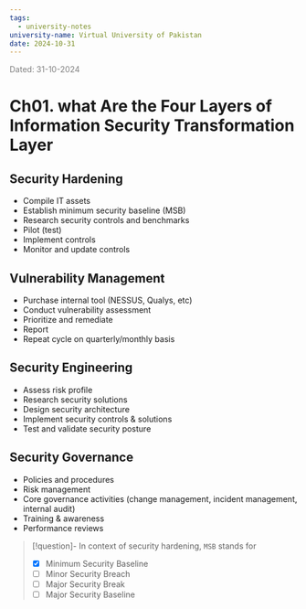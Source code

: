 ```yaml
---
tags:
  - university-notes
university-name: Virtual University of Pakistan
date: 2024-10-31
---
```


<span style="color: gray;">Dated: 31-10-2024</span>

# Ch01. what Are the Four Layers of Information Security Transformation Layer

## Security Hardening

- Compile IT assets  
- Establish minimum security baseline (MSB)  
- Research security controls and benchmarks  
- Pilot (test)  
- Implement controls  
- Monitor and update controls

## Vulnerability Management

- Purchase internal tool (NESSUS, Qualys, etc)  
- Conduct vulnerability assessment  
- Prioritize and remediate  
- Report  
- Repeat cycle on quarterly/monthly basis

## Security Engineering

- Assess risk profile  
- Research security solutions  
- Design security architecture  
- Implement security controls & solutions  
- Test and validate security posture

## Security Governance

- Policies and procedures
- Risk management
- Core governance activities (change management, incident management, internal audit)
- Training & awareness
- Performance reviews

> [!question]- In context of security hardening, `MSB` stands for
> - [x] Minimum Security Baseline
> - [ ] Minor Security Breach
> - [ ] Major Security Break
> - [ ] Major Security Baseline